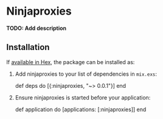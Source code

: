 # Ninjaproxies

**TODO: Add description**

## Installation

If [available in Hex](https://hex.pm/docs/publish), the package can be installed as:

  1. Add ninjaproxies to your list of dependencies in `mix.exs`:

        def deps do
          [{:ninjaproxies, "~> 0.0.1"}]
        end

  2. Ensure ninjaproxies is started before your application:

        def application do
          [applications: [:ninjaproxies]]
        end
